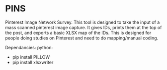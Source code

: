 # PINS
Pinterest Image Network Survey. This tool is designed to take the input of a mass scanned pinterest image capture. It gives IDs, prints them at the top of the post, and exports a basic XLSX map of the IDs. This is designed for people doing studies on Pinterest and need to do mapping/manual coding. 

Dependancies:
python: 
- pip install PILLOW
- pip install xlsxwriter
